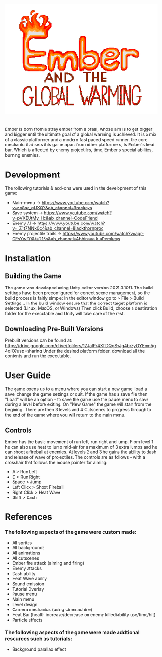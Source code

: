 ![Ember-and-the-Global-Warming](Images/ClearTitle.png)
# #
Ember is born from a stray ember from a braai, whose aim is to get bigger and bigger until the 
ultimate goal of a global warming is achieved. It is a mix of a classic 
platformer and a modern fast paced speed runner. the core mechanic that sets this
game apart from other platformers, is Ember's heat bar. Which is affected by enemy 
projectiles, time, Ember's special abilites, burning enemies.

# Development #
The following tutorials & add-ons were used in the development of this game:
* Main-menu -> https://www.youtube.com/watch?v=zc8ac_qUXQY&ab_channel=Brackeys
* Save system -> https://www.youtube.com/watch?v=pVXEUtMy_Hc&ab_channel=CodeFriend
* Enemy AI -> https://www.youtube.com/watch?v=_Z1t7MNk0c4&ab_channel=Blackthornprod
* Enemy projectile trails -> https://www.youtube.com/watch?v=agr-QEsYwD0&t=216s&ab_channel=Abhinava.k.aDemkeys
# Installation
## Building the Game 

The game was developed using Unity editor version 2021.3.10f1. 
The build settings have been preconfigured for correct scene management, so the build process is fairly simple:
In the editor window go to > File > Build Settings...
In the build window ensure that the correct target platform is selected (Linux, MacOS, or Windows) 
Then click Build, choose a destination folder for the executable and Unity will take care of the rest. 

## Downloading Pre-Built Versions
Prebuilt versions can be found at: https://drive.google.com/drive/folders/1ZJalPr4XTDQgSvJg4brZyOYEnm5g4qIO?usp=sharing 
Under the desired platform folder, download all the contents and run the executable.

# User Guide
The game opens up to a menu where you can start a new game, load a save, change the game settings or quit. If the game has a save file then "Load" will be an option - to save the game use the pause menu to save during a level before exiting. On "New Game" the game will start from the begining. There are then 3 levels and 4 Cutscenes to progress through to the end of the game where you will return to the main menu.

## Controls
Ember has the basic movement of run left, run right and jump. From level 1 he can also use heat to jump mid-air for a maximum of 3 extra jumps and he can shoot a fireball at enemies. At levels 2 and 3 he gains the ability to dash and release of wave of projectiles. The controls are as follows - with a crosshair that follows the mouse pointer for aiming:
 - A > Run Left
 - D > Run Right
 - Space > Jump
 - Left Click > Shoot Fireball
 - Right Click > Heat Wave
 - Shift > Dash

 # References
 ### The following aspects of the game were custom made: 
 -  All sprites
 -  All backgrounds
 -  All animations
 -  All cutscenes
 -  Ember fire attack (aiming and firing)
 -  Enemy attacks 
 -  Dash ability
 -  Heat Wave ability
 -  Sound emission
 -  Tutorial Overlay
 -  Pause menu 
 -  Main menu 
 -  Level design 
 -  Camera mechanics (using cinemachine)
 -  Heat Bar (health increase/decrease on enemy killed/ability use/time/hit)
 -  Particle effects
 ### The following aspects of the game were made addtional resources such as tutorials: 
  - Background parallax effect
  




